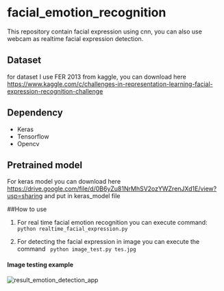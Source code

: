 # facial_emotion_recognition
 
This repository contain facial expression using cnn, you can also use webcam as realtime facial expression detection. 

## Dataset 
for dataset I use FER 2013 from kaggle, you can download here
https://www.kaggle.com/c/challenges-in-representation-learning-facial-expression-recognition-challenge 

## Dependency 
- Keras
- Tensorflow
- Opencv

## Pretrained model
For keras model you can download here
https://drive.google.com/file/d/0B6yZu81NrMhSV2ozYWZrenJXd1E/view?usp=sharing 
and put in keras_model file

##How to use

1. For real time facial emotion recognition you can execute command: ```python realtime_facial_expression.py``` 

2. For detecting the facial expression in image you can execute the command ```
python image_test.py tes.jpg```

#### Image testing example 
![result_emotion_detection_app](https://user-images.githubusercontent.com/12840374/36295924-8380b372-1310-11e8-8646-2157f6ea98f5.jpg)
